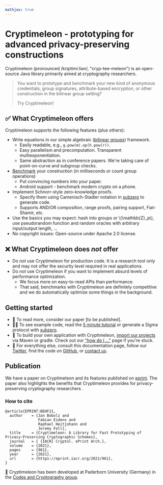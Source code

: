 ```yaml
---
mathjax: true
---
```


# Cryptimeleon - prototyping for advanced privacy-preserving constructions


Cryptimeleon (pronounced /krɪptimiːliən/, "cryp-tee-meleon") is an open-source Java library primarily aimed at cryptography researchers.

> You want to prototype and benchmark your new kind of anonymous credentials, group signatures, attribute-based encryption, or other construction in the bilinear group setting?
>
> Try Cryptimeleon!

## ✅ What Cryptimeleon offers
Cryptimeleon supports the following features (plus others):
- Write equations in our simple algebraic ([bilinear groups](docs/bilinear-groups.html)) framework.
  - Easily readable, e.g., `g.pow(m).op(h.pow(r))`.
  - Easy parallelism and precomputation. Transparent multiexponentiation.
  - Same abstraction as in conference papers. We're taking care of point-on-curve and subgroup checks.
- [Benchmark](docs/benchmarking.html) your construction (in milliseconds or count group operations)
  - Put convincing numbers into your paper.
  - Android support - benchmark modern crypto on a phone.
- Implement Schnorr-style zero-knowledge proofs.
  - Specify them using Camenisch-Stadler notation in [subzero](https://cptml.org/subzero) to generate code.
  - Supports AND/OR composition, range proofs, pairing support, Fiat-Shamir, etc.
- Use the basics you may expect: hash into groups or \\(\mathbb{Z}_p\\), use pseudorandom function and random oracles with arbitrary input/output length, ...
- No copyright issues: Open-source under Apache 2.0 license.

## ❌ What Cryptimeleon does _not_ offer

- Do *not* use Cryptimeleon for production code. It is a research tool only and may not offer the security level required in real applications.
- Do *not* use Cryptimeleon if you want to implement absurd levels of performance optimization.
  - We focus more on easy-to-read APIs than performance.
  - That said, benchmarks with Cryptimeleon are definitely competitive and we do automatically optimize some things in the background.

## Getting started
- 🙋 To read more, consider our paper [to be published].
- 🧑‍💻 To see example code, read the [5 minute tutorial](/getting-started/5-minute-tutorial.html) or generate a Sigma protocol with [subzero](https://cptml.org/subzero).
- 👷 To build your own application with Cryptimeleon, [import our projects](/getting-started/first-steps.html) via Maven or gradle. Check out our ["how do I ..."](/docs/how-do-I.html) page if you're stuck.
- 🧙 For everything else, consult this documentation page, follow our [Twitter](https://twitter.com/cryptimeleon), find the code on [GitHub](https://github.com/cryptimeleon), or [contact us](mailto:contactus@cryptimeleon.org).


## Publication
We have a paper on Cryptimeleon and its features published on [eprint](https://eprint.iacr.org/2021/961). The paper also highlights the benefits that Cryptimeleon provides for privacy-preserving cryptography researchers .

### How to cite
```
@article{EPRINT:BEHF21,
  author    = {Jan Bobolz and
               Fabian Eidens and
               Raphael Heitjohann and
               Jeremy Fell},
  title     = {Cryptimeleon: A Library for Fast Prototyping of Privacy-Preserving Cryptographic Schemes},
  journal   = { {IACR} Cryptol. ePrint Arch.},
  volume    = {2021},
  pages     = {961},
  year      = {2021},
  url       = {https://eprint.iacr.org/2021/961},
}
```


🏫 Cryptimeleon has been developed at Paderborn University (Germany) in the [Codes and Cryptography group](https://cs.uni-paderborn.de/en/cuk).
